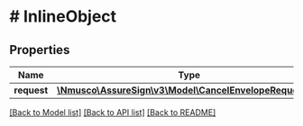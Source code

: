 # # InlineObject

## Properties

Name | Type | Description | Notes
------------ | ------------- | ------------- | -------------
**request** | [**\Nmusco\AssureSign\v3\Model\CancelEnvelopeRequestDto**](.md) |  | [optional] 

[[Back to Model list]](../../README.md#documentation-for-models) [[Back to API list]](../../README.md#documentation-for-api-endpoints) [[Back to README]](../../README.md)


